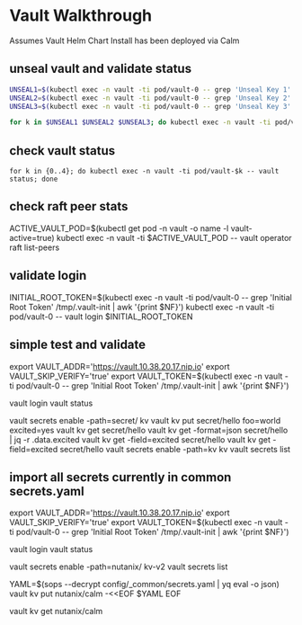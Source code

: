 # Vault Walkthrough

Assumes Vault Helm Chart Install has been deployed via Calm

## unseal vault and validate status

```bash
UNSEAL1=$(kubectl exec -n vault -ti pod/vault-0 -- grep 'Unseal Key 1' /tmp/.vault-init | awk '{print $NF}')
UNSEAL2=$(kubectl exec -n vault -ti pod/vault-0 -- grep 'Unseal Key 2' /tmp/.vault-init | awk '{print $NF}')
UNSEAL3=$(kubectl exec -n vault -ti pod/vault-0 -- grep 'Unseal Key 3' /tmp/.vault-init | awk '{print $NF}')

for k in $UNSEAL1 $UNSEAL2 $UNSEAL3; do kubectl exec -n vault -ti pod/vault-0 -- vault operator unseal $k; done
```

## check vault status

`for k in {0..4}; do kubectl exec -n vault -ti pod/vault-$k -- vault status; done`

## check raft peer stats

ACTIVE_VAULT_POD=$(kubectl get pod -n vault -o name -l vault-active=true)
kubectl exec -n vault -ti $ACTIVE_VAULT_POD -- vault operator raft list-peers

## validate login

INITIAL_ROOT_TOKEN=$(kubectl exec -n vault -ti pod/vault-0 -- grep 'Initial Root Token' /tmp/.vault-init | awk '{print $NF}')
kubectl exec -n vault -ti pod/vault-0 -- vault login $INITIAL_ROOT_TOKEN

## simple test and validate

export VAULT_ADDR='https://vault.10.38.20.17.nip.io'
export VAULT_SKIP_VERIFY='true'
export VAULT_TOKEN=$(kubectl exec -n vault -ti pod/vault-0 -- grep 'Initial Root Token' /tmp/.vault-init | awk '{print $NF}')

vault login
vault status

vault secrets enable -path=secret/ kv
vault kv put secret/hello foo=world excited=yes
vault kv get secret/hello
vault kv get -format=json secret/hello | jq -r .data.excited
vault kv get -field=excited secret/hello
vault kv get -field=excited secret/hello
vault secrets enable -path=kv kv
vault secrets list

## import all secrets currently in common secrets.yaml

export VAULT_ADDR='https://vault.10.38.20.17.nip.io'
export VAULT_SKIP_VERIFY='true'
export VAULT_TOKEN=$(kubectl exec -n vault -ti pod/vault-0 -- grep 'Initial Root Token' /tmp/.vault-init | awk '{print $NF}')

vault login
vault status

vault secrets enable -path=nutanix/ kv-v2
vault secrets list

YAML=$(sops --decrypt config/_common/secrets.yaml | yq eval -o json)
vault kv put nutanix/calm -<<EOF
  $YAML
EOF

vault kv get nutanix/calm

